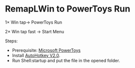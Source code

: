 # RemapLWin to PowerToys Run
1× Win tap-> PowerToys Run

2× Win tap fast -> Start Menu

Steps:
- Prerequisite: [Microsoft PowerToys](https://learn.microsoft.com/en-us/windows/powertoys/)
- Install [AutoHotkey V2.0](https://www.autohotkey.com/).
- Run Shell:startup and put the file in the opened folder.
